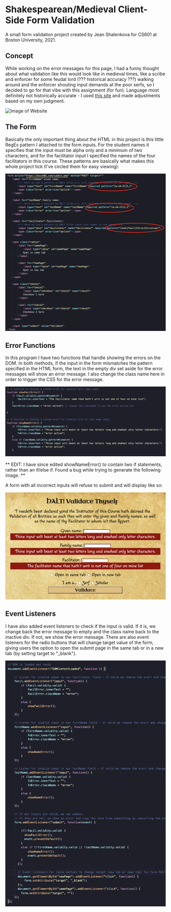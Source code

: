 # Shakespearean/Medieval Client-Side Form Validation
A small form validation project created by Jean Shalenkova for CS601 at Boston University, 2021.

## Concept
While working on the error messages for this page, I had a funny thought about what validation like this would look like in medieval times, like a scribe and enforcer for some feudal lord (??? historical accuracy ???) walking around and the enforcer shouting input demands at the poor serfs, so I decided to go for that vibe with this assignment (for fun). Language most definitely not historically accurate - I used [this site](https://funtranslations.com/shakespeare) and made adjustments based on my own judgment.

![Image of Website](images/site.png)


## The Form
Basically the only important thing about the HTML in this project is this little RegEx pattern I attached to the form inputs. For the student names it specifies that the input must be alpha only and a minimum of two characters, and for the facilitator input I specified the names of the four facilitators in this course. These patterns are basically what makes this whole project tick (I've circled them for easy viewing):

![Image of HTML Form](images/form.png)


## Error Functions
In this program I have two functions that handle showing the errors on the DOM. In both methods, if the input in the form mismatches the pattern specified in the HTML form, the text in the empty div set aside for the error messages will show an error message. I also change the class name here in order to trigger the CSS for the error message.

![Image of Error Functions](images/errorfunc.png)

** EDIT: I have since edited showNameError() to contain two if statements, rather than an if/else if. Found a bug while trying to generate the following image. **

A form with all incorrect inputs will refuse to submit and will display like so:

![Image of Page w/ Errors](images/showErrs.png)

## Event Listeners
I have also added event listeners to check if the input is valid. If it is, we change back the error message to empty and the class name back to the inactive div. If not, we show the error message. There are also event listeners for the radio buttons that will change target value of the form, giving users the option to open the submit page in the same tab or in a new tab (by setting target to "_blank").

![Image of Event Listeners](images/eventList.png)